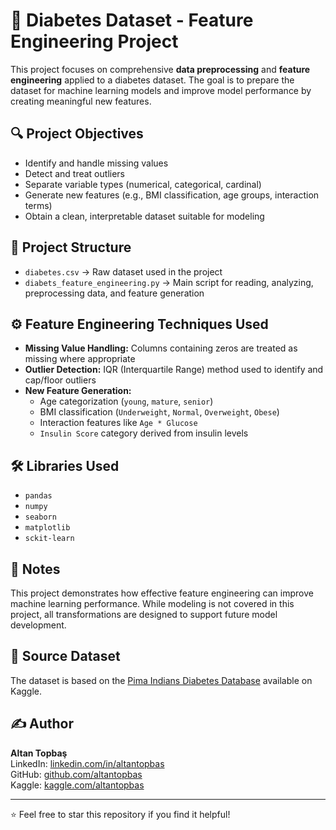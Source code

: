 # 🧪 Diabetes Dataset - Feature Engineering Project

This project focuses on comprehensive **data preprocessing** and **feature engineering** applied to a diabetes dataset. The goal is to prepare the dataset for machine learning models and improve model performance by creating meaningful new features.

## 🔍 Project Objectives

- Identify and handle missing values  
- Detect and treat outliers  
- Separate variable types (numerical, categorical, cardinal)  
- Generate new features (e.g., BMI classification, age groups, interaction terms)  
- Obtain a clean, interpretable dataset suitable for modeling

## 📁 Project Structure

- `diabetes.csv` → Raw dataset used in the project  
- `diabets_feature_engineering.py` → Main script for reading, analyzing, preprocessing data, and feature generation  

## ⚙️ Feature Engineering Techniques Used

- **Missing Value Handling:** Columns containing zeros are treated as missing where appropriate  
- **Outlier Detection:** IQR (Interquartile Range) method used to identify and cap/floor outliers  
- **New Feature Generation:**  
  - Age categorization (`young`, `mature`, `senior`)  
  - BMI classification (`Underweight`, `Normal`, `Overweight`, `Obese`)  
  - Interaction features like `Age * Glucose`  
  - `Insulin Score` category derived from insulin levels

## 🛠️ Libraries Used

- `pandas`  
- `numpy`  
- `seaborn`  
- `matplotlib`
- `sckit-learn`

## 🧠 Notes

This project demonstrates how effective feature engineering can improve machine learning performance. While modeling is not covered in this project, all transformations are designed to support future model development.

## 📌 Source Dataset

The dataset is based on the [Pima Indians Diabetes Database](https://www.kaggle.com/datasets/uciml/pima-indians-diabetes-database) available on Kaggle.

## ✍️ Author

**Altan Topbaş**  
LinkedIn: [linkedin.com/in/altantopbas](https://www.linkedin.com/in/altantopbas/)  
GitHub: [github.com/altantopbas](https://github.com/altantopbas)  
Kaggle: [kaggle.com/altantopbas](https://www.kaggle.com/altantopbas) 

---

⭐ Feel free to star this repository if you find it helpful!
